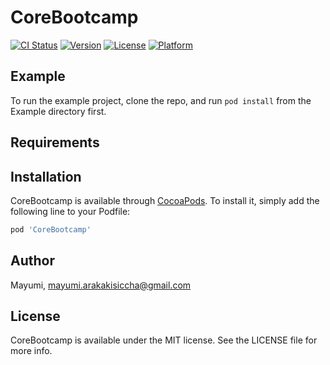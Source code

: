 # CoreBootcamp

[![CI Status](https://img.shields.io/travis/Mayumi/CoreBootcamp.svg?style=flat)](https://travis-ci.org/Mayumi/CoreBootcamp)
[![Version](https://img.shields.io/cocoapods/v/CoreBootcamp.svg?style=flat)](https://cocoapods.org/pods/CoreBootcamp)
[![License](https://img.shields.io/cocoapods/l/CoreBootcamp.svg?style=flat)](https://cocoapods.org/pods/CoreBootcamp)
[![Platform](https://img.shields.io/cocoapods/p/CoreBootcamp.svg?style=flat)](https://cocoapods.org/pods/CoreBootcamp)

## Example

To run the example project, clone the repo, and run `pod install` from the Example directory first.

## Requirements

## Installation

CoreBootcamp is available through [CocoaPods](https://cocoapods.org). To install
it, simply add the following line to your Podfile:

```ruby
pod 'CoreBootcamp'
```

## Author

Mayumi, mayumi.arakakisiccha@gmail.com

## License

CoreBootcamp is available under the MIT license. See the LICENSE file for more info.
